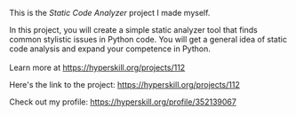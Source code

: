 This is the *Static Code Analyzer* project I made myself.


In this project, you will create a simple static analyzer tool that finds common stylistic issues in Python code. You will get a general idea of static code analysis and expand your competence in Python.<br/><br/>Learn more at <a href="https://hyperskill.org/projects/112?utm_source=ide&utm_medium=ide&utm_campaign=ide&utm_content=project-card">https://hyperskill.org/projects/112</a>

Here's the link to the project: https://hyperskill.org/projects/112

Check out my profile: https://hyperskill.org/profile/352139067